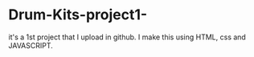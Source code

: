# Drum-Kits-project1-
it's a 1st project that I upload in github.
I make this using HTML, css and JAVASCRIPT.
